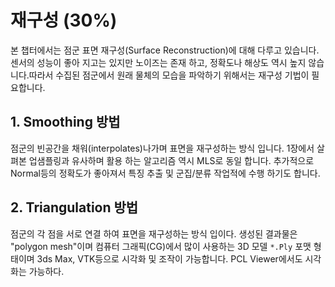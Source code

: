 # 재구성 \(30%\)

본 챕터에서는 점군 표면 재구성\(Surface Reconstruction\)에 대해 다루고 있습니다. 센서의 성능이 좋아 지고는 있지만 노이즈는 존재 하고, 정확도나 해상도 역시 높지 않습니다.따라서 수집된 점군에서 원래 물체의 모습을 파악하기 위해서는 재구성 기법이 필요합니다.

## 1. Smoothing 방법

점군의 빈공간을 채워\(interpolates\)나가며 표면을 재구성하는 방식 입니다. 1장에서 살펴본 업샘플링과 유사하며 활용 하는 알고리즘 역시 MLS로 동일 합니다. 추가적으로 Normal등의 정확도가 좋아져서 특징 추출 및 군집/분류 작업적에 수행 하기도 합니다.

## 2. Triangulation 방법

점군의 각 점을 서로 연결 하여 표면을 재구성하는 방식 입이다. 생성된 결과물은 "polygon mesh"이며 컴퓨터 그래픽\(CG\)에서 많이 사용하는 3D 모델 `*.Ply` 포맷 형태이며 3ds Max, VTK등으로 시각화 및 조작이 가능합니다. PCL Viewer에서도 시각화는 가능하다.

